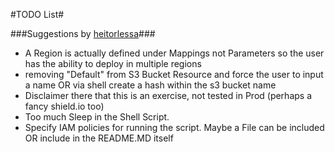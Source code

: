 #TODO List#

###Suggestions by [heitorlessa](https://github.com/heitorlessa)###

* A Region is actually defined under Mappings not Parameters so the user has the ability to deploy in multiple regions
* removing "Default" from S3 Bucket Resource and force the user to input a name OR via shell create a hash within the s3 bucket name
* Disclaimer there that this is an exercise, not tested in Prod (perhaps a fancy shield.io too)
* Too much Sleep in the Shell Script.
* Specify IAM policies for running the script. Maybe a File can be included OR include in the README.MD itself


